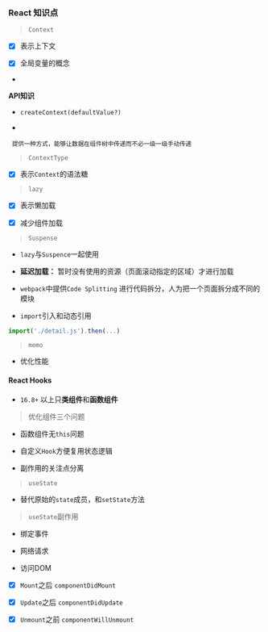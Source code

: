 ### React 知识点

> `Context`

- [x] 表示上下文

- [x] 全局变量的概念

- 

**API知识**

- `createContext(defaultValue?)`

- 

` 提供一种方式，能够让数据在组件树中传递而不必一级一级手动传递`


> `ContextType`

- [x] 表示`Context`的语法糖


> `lazy` 

- [x] 表示懒加载

- [x] 减少组件加载

> `Suspense`

- `lazy`与`Suspence`一起使用

- **延迟加载：** 暂时没有使用的资源（页面滚动指定的区域）才进行加载

- `webpack`中提供`Code Splitting` 进行代码拆分，人为把一个页面拆分成不同的模块

- `import`引入和动态引用

```js
import('./detail.js').then(...)
```

> `memo`

- 优化性能

#### React Hooks

- `16.8+` 以上只**类组件**和**函数组件**

> 优化组件三个问题

- 函数组件无`this`问题

- 自定义`Hook`方便复用状态逻辑

- 副作用的关注点分离

> `useState`

- 替代原始的`state`成员，和`setState`方法

> `useState`副作用

- 绑定事件

- 网络请求

- 访问DOM

- [x] `Mount`之后 `componentDidMount`

- [x] `Update`之后 `componentDidUpdate`

- [x] `Unmount`之前 `componentWillUnmount`

